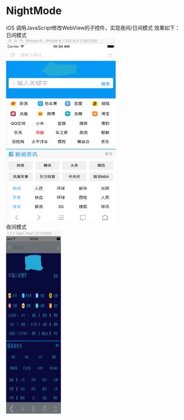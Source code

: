 # NightMode
iOS 调用JavaScript修改WebView的子控件，实现夜间/日间模式
效果如下：<br>
日间模式<br>
<img src="https://github.com/Visitor-sos/NightMode/blob/master/dayMode.png" alt="Drawing" width="300px" height="500px" />
<br>
夜间模式<br>
<img src="https://github.com/Visitor-sos/NightMode/blob/master/nightMode.png" alt="Drawing" width="150px" height="500px" />
<br>
